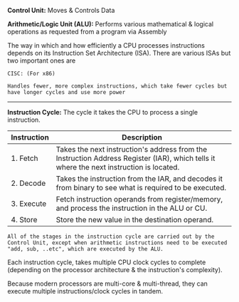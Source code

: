 
**Control Unit:** Moves & Controls Data

**Arithmetic/Logic Unit (ALU):** Performs various mathematical & logical operations as requested from a program via Assembly

The way in which and how efficiently a CPU processes instructions depends on its Instruction Set Architecture (ISA). There are various ISAs but two important ones are 


	CISC: (For x86)
	
	Handles fewer, more complex instructions, which take fewer cycles but have longer cycles and use more power

-----------------------------------------

**Instruction Cycle:** The cycle it takes the CPU to process a single instruction. 

| Instruction | Description                                                                                                                                 |
|-------------|---------------------------------------------------------------------------------------------------------------------------------------------|
| 1. Fetch	   | Takes the next instruction's address from the Instruction Address Register (IAR), which tells it where the next instruction is located.<br> |
| 2. Decode	  | Takes the instruction from the IAR, and decodes it from binary to see what is required to be executed.<br>                                  |
| 3. Execute	 | Fetch instruction operands from register/memory, and process the instruction in the ALU or CU.<br>                                          |
| 4. Store	   | Store the new value in the destination operand.<br>                                                                                         |

	All of the stages in the instruction cycle are carried out by the Control Unit, except when arithmetic instructions need to be executed "add, sub, ..etc", which are executed by the ALU.

Each instruction cycle, takes multiple CPU clock cycles to complete (depending on the processor architecture & the instruction's complexity). 

Because modern processors are multi-core & multi-thread, they can execute multiple instructions/clock cycles in tandem.



